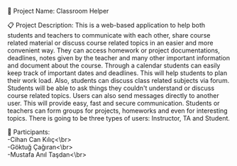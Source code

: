📌 Project Name: Classroom Helper

📋 Project Description: This is a web-based application to help both students and teachers to communicate with each other, share course related material or discuss course related topics in an easier and more convenient way. They can access homework or project documentations, deadlines, notes given by the teacher and many other important information and document about the course. Through a calendar students can easily keep track of important dates and deadlines. This will help students to plan their work load. Also, students can discuss class related subjects via forum. Students will be able to ask things they couldn't understand or discuss course related topics. Users can also send messages directly to another user. This will provide easy, fast and secure communication. Students or teachers can form groups for projects, homeworks and even for interesting topics. There is going to be three types of users: Instructor, TA and Student.

👦 Participants:
<br>-Cihan Can Kılıç<\br>
<br>-Göktuğ Çağıran<\br>
<br>-Mustafa Anıl Taşdan<\br>
